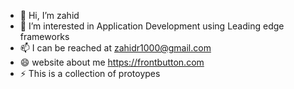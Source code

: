 - 👋 Hi, I’m zahid
- 👀 I’m interested in Application Development using Leading edge frameworks
- 📫 I can be reached at  zahidr1000@gmail.com
- 😄 website about me   https://frontbutton.com
- ⚡ This is a collection of protoypes 
